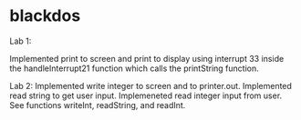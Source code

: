 # blackdos

Lab 1:

Implemented print to screen and print to display using interrupt 33 inside the handleInterrupt21 function which calls the printString function.

Lab 2:
Implemented write integer to screen and to printer.out. Implemented read string to get user input. Implemeneted read integer input from user. See functions writeInt, readString, and readInt.
